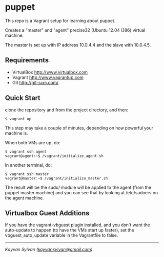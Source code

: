 puppet
======

This repo is a Vagrant setup for learning about puppet.

Creates a "master" and "agent" precise32 (Ubuntu 12.04 i386) virtual machine.

The master is set up with IP address 10.0.4.4 and the slave with 10.0.4.5.

Requirements
------------
* VirtualBox <http://www.virtualbox.com>
* Vagrant <http://www.vagrantup.com>
* Git <http://git-scm.com/>

Quick Start
-----------

clone the repository and from the project directory, and then:

    $ vagrant up

This step may take a couple of minutes, depending on how powerful your
machine is.

When both VMs are up, do:

    $ vagrant ssh agent
    vagrant@agent:~$ /vagrant/initialize_agent.sh

In another terminal, do:

    $ vagrant ssh master
    vagrant@master:~$ /vagrant/initialize_master.sh

The result will be the sudo/ module will be applied to the agent (from the
puppet master machine) and you can see that by looking at /etc/sudoers
on the agent machine.

Virtualbox Guest Additions
--------------------------

If you have the vagrant-vbguest plugin installed, and you don't want
the auto-update to happen (to have the VMs start up faster), set the
vbguest_auto_update variable in the Vagrantfile to false.


---
*Kayvan Sylvan (kayvansylvan@gmail.com)*
